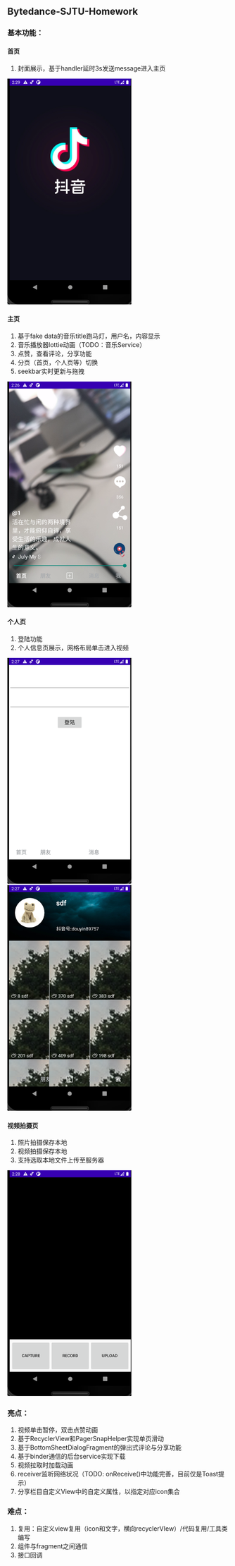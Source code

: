 ## Bytedance-SJTU-Homework

### 基本功能：

#### 首页

1. 封面展示，基于handler延时3s发送message进入主页

<img src="folder/1.png" alt="img1" style="zoom:50%;" />

#### 主页

1. 基于fake data的音乐title跑马灯，用户名，内容显示
2. 音乐播放器lottie动画（TODO：音乐Service）
3. 点赞，查看评论，分享功能
4. 分页（首页，个人页等）切换
5. seekbar实时更新与拖拽

<img src="folder/2.png" alt="img2" style="zoom:50%;" />

#### 个人页

1. 登陆功能
2. 个人信息页展示，网格布局单击进入视频

<img src="folder/3.png" alt="img3" style="zoom:50%;" />

<img src="folder/4.png" alt="img4" style="zoom:50%;" />

#### 视频拍摄页

1. 照片拍摄保存本地
2. 视频拍摄保存本地
3. 支持选取本地文件上传至服务器

<img src="folder/5.png" alt="img5" style="zoom:50%;" />

### 亮点：

1. 视频单击暂停，双击点赞动画
2. 基于RecyclerView和PagerSnapHelper实现单页滑动
3. 基于BottomSheetDialogFragment的弹出式评论与分享功能
4. 基于binder通信的后台service实现下载
5. 视频拉取时加载动画
6. receiver监听网络状况（TODO: onReceive()中功能完善，目前仅是Toast提示）
7. 分享栏目自定义View中的自定义属性，以指定对应icon集合

### 难点：

1. 复用：自定义view复用（icon和文字，横向recyclerVIew）/代码复用/工具类编写
2. 组件与fragment之间通信
3. 接口回调



